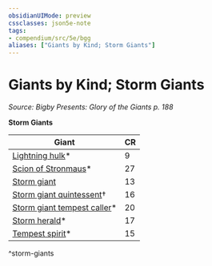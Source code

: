```yaml
---
obsidianUIMode: preview
cssclasses: json5e-note
tags:
- compendium/src/5e/bgg
aliases: ["Giants by Kind; Storm Giants"]
---
```

# Giants by Kind; Storm Giants
*Source: Bigby Presents: Glory of the Giants p. 188* 

**Storm Giants**

| Giant | CR |
|-------|----|
| [Lightning hulk](5E2014官方资源/bestiary/elemental/lightning-hulk-bgg.md)* | 9 |
| [Scion of Stronmaus](5E2014官方资源/bestiary/giant/scion-of-stronmaus-bgg.md)* | 27 |
| [Storm giant](5E2014官方资源/bestiary/giant/storm-giant.md) | 13 |
| [Storm giant quintessent](5E2014官方资源/bestiary/giant/storm-giant-quintessent-mpmm.md)† | 16 |
| [Storm giant tempest caller](5E2014官方资源/bestiary/giant/storm-giant-tempest-caller-bgg.md)* | 20 |
| [Storm herald](5E2014官方资源/bestiary/aberration/storm-herald-bgg.md)* | 17 |
| [Tempest spirit](5E2014官方资源/bestiary/undead/tempest-spirit-bgg.md)* | 15 |
^storm-giants